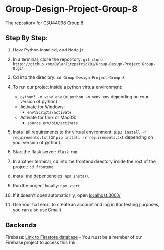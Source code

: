 # Group-Design-Project-Group-8
The repository for CSU44098 Group 8

## Step By Step:
1. Have Python installed, and Node.js.
2. In a terminal, clone the repository: ```git clone https://github.com/DylanFitzpatrick01/Group-Design-Project-Group-8.git```
3. Cd into the directory: ```cd Group-Design-Project-Group-8```
4. To run our project inside a python virtual environment:
   
     - ```python3 -m venv env``` (or ```python -m venv env``` depending on your version of python)
     - Activate for Windows:
         - ```env\Scripts\activate```
     - Activate for Unix or MacOS:
         - ```source env/bin/activate```

5. Install all requirements to the virtual environment: ```pip3 install -r requirements.txt``` (or ```pip install -r requirements.txt``` depending on your version of python)
6. Start the flask server: ```flask run```
7. In another terminal, cd into the frontend directory inside the root of the project: ```cd frontend```
8. Install the dependencies: ```npm install```
9. Run the project locally: ```npm start```
10. If it doesn't open automatically, open [localhost:3000/](http://localhost:3000/)
11. Use your tcd email to create an account and log in (for testing purposes, you can also use Gmail)

## Backends

Firebase: [Link to Firestore database](https://console.firebase.google.com/project/group-8---college-social-media/firestore/data/~2F)
      - You must be a member of our Firebase project to access this link.
